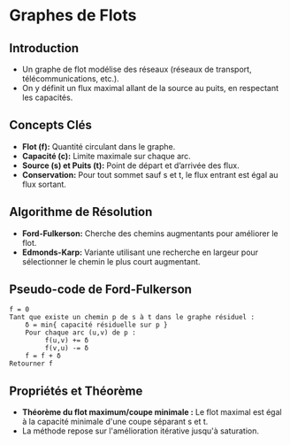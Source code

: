 # Graphes de Flots

## Introduction
- Un graphe de flot modélise des réseaux (réseaux de transport, télécommunications, etc.).
- On y définit un flux maximal allant de la source au puits, en respectant les capacités.

## Concepts Clés
- **Flot (f):** Quantité circulant dans le graphe.
- **Capacité (c):** Limite maximale sur chaque arc.
- **Source (s) et Puits (t):** Point de départ et d’arrivée des flux.
- **Conservation:** Pour tout sommet sauf s et t, le flux entrant est égal au flux sortant.

## Algorithme de Résolution
- **Ford-Fulkerson:** Cherche des chemins augmentants pour améliorer le flot.
- **Edmonds-Karp:** Variante utilisant une recherche en largeur pour sélectionner le chemin le plus court augmentant.

## Pseudo-code de Ford-Fulkerson
```
f = 0
Tant que existe un chemin p de s à t dans le graphe résiduel :
    δ = min{ capacité résiduelle sur p }
    Pour chaque arc (u,v) de p :
         f(u,v) += δ
         f(v,u) -= δ
    f = f + δ
Retourner f
```

## Propriétés et Théorème
- **Théorème du flot maximum/coupe minimale :** Le flot maximal est égal à la capacité minimale d'une coupe séparant s et t.
- La méthode repose sur l'amélioration itérative jusqu'à saturation.
